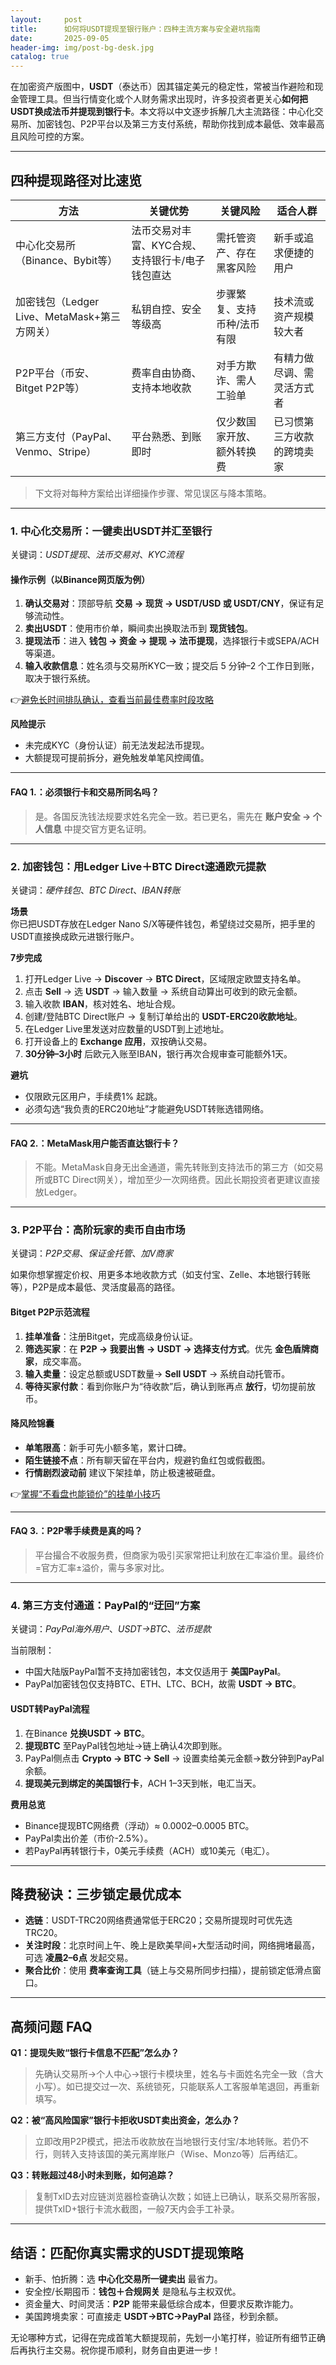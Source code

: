```yaml
---
layout:     post
title:      如何将USDT提现至银行账户：四种主流方案与安全避坑指南
date:       2025-09-05
header-img: img/post-bg-desk.jpg
catalog: true
---
```


在加密资产版图中，**USDT**（泰达币）因其锚定美元的稳定性，常被当作避险和现金管理工具。但当行情变化或个人财务需求出现时，许多投资者更关心**如何把USDT换成法币并提现到银行卡**。本文将以中文逐步拆解几大主流路径：中心化交易所、加密钱包、P2P平台以及第三方支付系统，帮助你找到成本最低、效率最高且风险可控的方案。

---

## 四种提现路径对比速览

| 方法 | 关键优势 | 关键风险 | 适合人群
| --- | --- | --- | ---
| 中心化交易所（Binance、Bybit等） | 法币交易对丰富、KYC合规、支持银行卡/电子钱包直达 | 需托管资产、存在黑客风险 | 新手或追求便捷的用户
| 加密钱包（Ledger Live、MetaMask+第三方网关） | 私钥自控、安全等级高 | 步骤繁复、支持币种/法币有限 | 技术流或资产规模较大者
| P2P平台（币安、Bitget P2P等） | 费率自由协商、支持本地收款 | 对手方欺诈、需人工验单 | 有精力做尽调、需灵活方式者
| 第三方支付（PayPal、Venmo、Stripe） | 平台熟悉、到账即时 | 仅少数国家开放、额外转换费 | 已习惯第三方收款的跨境卖家

> 下文将对每种方案给出详细操作步骤、常见误区与降本策略。

---

### 1. 中心化交易所：一键卖出USDT并汇至银行

关键词：*USDT提现*、*法币交易对*、*KYC流程*

#### 操作示例（以Binance网页版为例）
1. **确认交易对**：顶部导航 **交易 → 现货 → USDT/USD 或 USDT/CNY**，保证有足够流动性。  
2. **卖出USDT**：使用市价单，瞬间卖出换取法币到 **现货钱包**。  
3. **提现法币**：进入 **钱包 → 资金 → 提现 → 法币提现**，选择银行卡或SEPA/ACH等渠道。  
4. **输入收款信息**：姓名须与交易所KYC一致；提交后 5 分钟–2 个工作日到账，取决于银行系统。  

👉[避免长时间排队确认，查看当前最佳费率时段攻略](https://okxdog.com/)

**风险提示**  
- 未完成KYC（身份认证）前无法发起法币提现。  
- 大额提现可提前拆分，避免触发单笔风控阈值。

---

#### FAQ 1.：必须银行卡和交易所同名吗？
> 是。各国反洗钱法规要求姓名完全一致。若已更名，需先在 **账户安全 → 个人信息** 中提交官方更名证明。

---

### 2. 加密钱包：用Ledger Live＋BTC Direct速通欧元提款

关键词：*硬件钱包*、*BTC Direct*、*IBAN转账*

**场景**  
你已把USDT存放在Ledger Nano S/X等硬件钱包，希望绕过交易所，把手里的USDT直接换成欧元进银行账户。

**7步完成**
1. 打开Ledger Live → **Discover** → **BTC Direct**，区域限定欧盟支持名单。  
2. 点击 **Sell** → 选 **USDT** → 输入数量 → 系统自动算出可收到的欧元金额。  
3. 输入收款 **IBAN**，核对姓名、地址合规。  
4. 创建/登陆BTC Direct账户 → 复制订单给出的 **USDT-ERC20收款地址**。  
5. 在Ledger Live里发送对应数量的USDT到上述地址。  
6. 打开设备上的 **Exchange 应用**，双按确认交易。  
7. **30分钟–3小时** 后欧元入账至IBAN，银行再次合规审查可能额外1天。

**避坑**
- 仅限欧元区用户，手续费1% 起跳。  
- 必须勾选“我负责的ERC20地址”才能避免USDT转账选错网络。

---

#### FAQ 2.：MetaMask用户能否直达银行卡？
> 不能。MetaMask自身无出金通道，需先转账到支持法币的第三方（如交易所或BTC Direct网关），增加至少一次网络费。因此长期投资者更建议直接放Ledger。

---

### 3. P2P平台：高阶玩家的卖币自由市场

关键词：*P2P交易*、*保证金托管*、*加V商家*

如果你想掌握定价权、用更多本地收款方式（如支付宝、Zelle、本地银行转账等），P2P是成本最低、灵活度最高的路径。

#### Bitget P2P示范流程
1. **挂单准备**：注册Bitget，完成高级身份认证。  
2. **筛选买家**：在 **P2P → 我要出售 → USDT → 选择支付方式**。优先 **金色盾牌商家**，成交率高。  
3. **输入卖量**：设定总额或USDT数量→ **Sell USDT** → 系统自动托管币。  
4. **等待买家付款**：看到你账户为“待收款”后，确认到账再点 **放行**，切勿提前放币。  

#### 降风险锦囊
- **单笔限高**：新手可先小额多笔，累计口碑。  
- **陌生链接不点**：所有聊天留在平台内，规避钓鱼红包或假截图。  
- **行情剧烈波动前** 建议下架挂单，防止极速被砸盘。

👉[掌握“不看盘也能锁价”的挂单小技巧](https://okxdog.com/)

---

#### FAQ 3.：P2P零手续费是真的吗？
> 平台撮合不收服务费，但商家为吸引买家常把让利放在汇率溢价里。最终价=官方汇率±溢价，需与多家对比。

---

### 4. 第三方支付通道：PayPal的“迂回”方案

关键词：*PayPal海外用户*、*USDT→BTC*、*法币提款*

当前限制：  
- 中国大陆版PayPal暂不支持加密钱包，本文仅适用于 **美国PayPal**。  
- PayPal加密钱包仅支持BTC、ETH、LTC、BCH，故需 **USDT → BTC**。

#### USDT转PayPal流程
1. 在Binance **兑换USDT → BTC**。  
2. **提现BTC** 至PayPal钱包地址→链上确认4次即到账。  
3. PayPal侧点击 **Crypto → BTC → Sell** → 设置卖给美元金额→数分钟到PayPal余额。  
4. **提现美元到绑定的美国银行卡**，ACH 1–3天到帐，电汇当天。  

**费用总览**  
- Binance提现BTC网络费（浮动）≈ 0.0002–0.0005 BTC。  
- PayPal卖出价差（市价-2.5%）。  
- 若PayPal再转银行卡，0美元手续费（ACH）或10美元（电汇）。

---

## 降费秘诀：三步锁定最优成本

- **选链**：USDT-TRC20网络费通常低于ERC20；交易所提现时可优先选TRC20。  
- **关注时段**：北京时间上午、晚上是欧美早间+大型活动时间，网络拥堵最高，可选 **凌晨2–6点** 发起交易。  
- **聚合比价**：使用 **费率查询工具**（链上与交易所同步扫描），提前锁定低滑点窗口。

---

## 高频问题 FAQ

**Q1：提现失败“银行卡信息不匹配”怎么办？**  
> 先确认交易所→个人中心→银行卡模块里，姓名与卡面姓名完全一致（含大小写）。如已提交过一次、系统锁死，只能联系人工客服单笔退回，再重新填写。

**Q2：被“高风险国家”银行卡拒收USDT卖出资金，怎么办？**  
> 立即改用P2P模式，把法币收款放在当地银行支付宝/本地转账。若仍不行，则转入支持该国的美元离岸账户（Wise、Monzo等）后再结汇。

**Q3：转账超过48小时未到账，如何追踪？**  
> 复制TxID去对应链浏览器检查确认次数；如链上已确认，联系交易所客服，提供TxID+银行卡流水截图，一般7天内会手工补录。

---

## 结语：匹配你真实需求的USDT提现策略

- 新手、怕折腾：选 **中心化交易所一键卖出** 最省力。  
- 安全控/长期囤币：**钱包＋合规网关** 是隐私与主权双优。  
- 资金量大、时间灵活：**P2P** 能带来最低综合成本，但要求反欺诈能力。  
- 美国跨境卖家：可直接走 **USDT→BTC→PayPal** 路径，秒到余额。

无论哪种方式，记得在完成首笔大额提现前，先划一小笔打样，验证所有细节正确后再执行主交易。祝你提币顺利，财务自由更进一步！